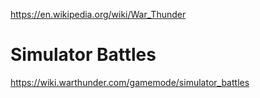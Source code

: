https://en.wikipedia.org/wiki/War_Thunder

# Simulator Battles
https://wiki.warthunder.com/gamemode/simulator_battles
